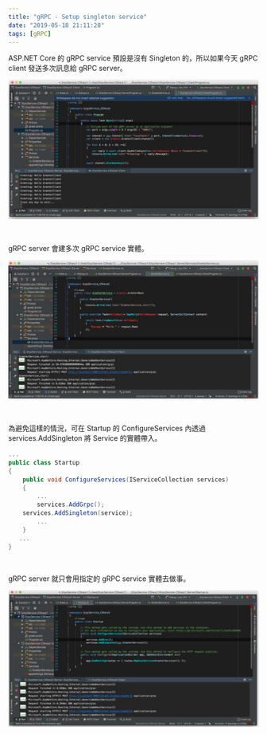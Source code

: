 ```yaml
---
title: "gRPC - Setup singleton service"
date: "2019-05-18 21:11:28"
tags: [gRPC]
---
```



ASP.NET Core 的 gRPC service 預設是沒有 Singleton 的，所以如果今天 gRPC client 發送多次訊息給 gRPC server。  

<!-- More -->

![1.png](1.png)

<br/>


gRPC server 會建多次 gRPC service 實體。  

![2.png](2.png)

<br/>


為避免這樣的情況，可在 Startup 的 ConfigureServices 內透過 services.AddSingleton 將 Service 的實體帶入。  

```c#
...
public class Startup
{
    public void ConfigureServices(IServiceCollection services)
    {
        ...
        services.AddGrpc();
	services.AddSingleton(service);
        ...
    }
   ...
}
```

<br/>


gRPC server 就只會用指定的 gRPC service 實體去做事。  

![3.png](3.png)
